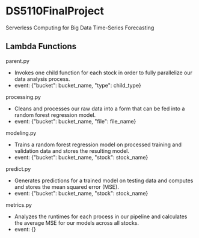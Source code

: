 # DS5110FinalProject
Serverless Computing for Big Data Time-Series Forecasting

## Lambda Functions

parent.py
 * Invokes one child function for each stock in order to fully parallelize our data analysis process.
 * event: {"bucket": bucket_name, "type": child_type}

processing.py
  * Cleans and processes our raw data into a form that can be fed into a random forest regression model.
  * event: {"bucket": bucket_name, "file": file_name}

modeling.py
  * Trains a random forest regression model on processed training and validation data and stores the resulting model.
  * event: {"bucket": bucket_name, "stock": stock_name}

predict.py
  * Generates predictions for a trained model on testing data and computes and stores the mean squared error (MSE).
  * event: {"bucket": bucket_name, "stock": stock_name}

metrics.py
  * Analyzes the runtimes for each process in our pipeline and calculates the average MSE for our models across all stocks.
  * event: {}
